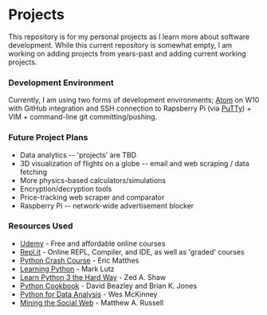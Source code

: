 # Projects

This repository is for my personal projects as I learn more about software development. While this current repository is somewhat empty, I am working on adding projects from years-past and adding current working projects.

### Development Environment

Currently, I am using two forms of development environments; [Atom](https://atom.io/) on W10 with GitHub integration and SSH connection to Rapsberry Pi (via [PuTTy](https://www.chiark.greenend.org.uk/~sgtatham/putty/latest.html)) + VIM + command-line git committing/pushing.

### Future Project Plans

* Data analytics -- 'projects' are TBD
* 3D visualization of flights on a globe -- email and web scraping / data fetching
* More physics-based calculators/simulations
* Encryption/decryption tools
* Price-tracking web scraper and comparator
* Raspberry Pi -- network-wide advertisement blocker

### Resources Used

* [Udemy](https://www.udemy.com/) - Free and affordable online courses
* [Repl.it](https://repl.it/) - Online REPL, Compiler, and IDE, as well as 'graded' courses
* [Python Crash Course](https://www.amazon.com/dp/1593276036/ref=olp_product_details?_encoding=UTF8&me=) - Eric Matthes
* [Learning Python](https://www.amazon.com/dp/1449355730/ref=olp_product_details?_encoding=UTF8&me=) - Mark Lutz
* [Learn Python 3 the Hard Way](https://www.amazon.com/dp/0134692888/ref=olp_product_details?_encoding=UTF8&me=) - Zed A. Shaw
* [Python Cookbook](https://www.amazon.com/dp/1449340377/ref=olp_product_details?_encoding=UTF8&me=) - David Beazley and Brian K. Jones
* [Python for Data Analysis](https://www.amazon.com/dp/1491957662/ref=olp_product_details?_encoding=UTF8&me=) - Wes McKinney
* [Mining the Social Web](https://www.amazon.com/dp/1449367615/ref=olp_product_details?_encoding=UTF8&me=) - Matthew A. Russell
